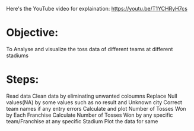 Here's the YouTube video for explaination:
https://youtu.be/T1YCHRyH7cs
# Objective:
To Analyse and visualize the toss data of different teams at different stadiums
# Steps:
Read data
Clean data by eliminating unwanted coloumns
Replace Null values(NA) by some values such as no result and Unknown city
Correct team names if any entry errors
Calculate and plot Number of Tosses Won by Each Franchise
Calculate Number of Tosses Won by any specific team/Franchise at any specific Stadium
Plot the data for same

